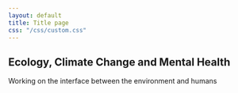 ```yaml
---
layout: default
title: Title page
css: "/css/custom.css"
---
```


<div class="container font-16">
  <h2>Ecology, Climate Change and Mental Health</h2>
  <p>Working on the interface between the environment and humans</p>
</div>

